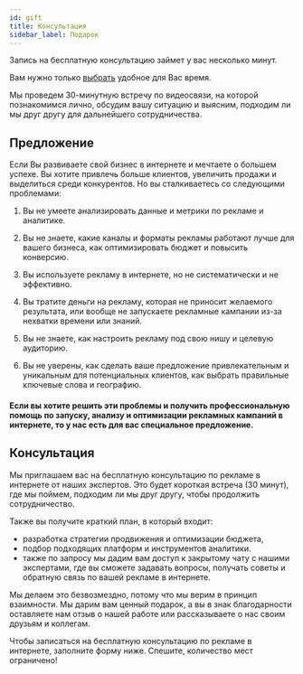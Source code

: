 ```yaml
---
id: gift
title: Консультация
sidebar_label: Подарок
---
```


Запись на бесплатную консультацию займет у вас несколько минут.

Вам нужно только [выбрать](https://) удобное для Вас время.

Мы проведем 30-минутную встречу по видеосвязи, на которой познакомимся лично, обсудим вашу ситуацию и выясним, подходим ли мы друг другу для дальнейшего сотрудничества.




## Предложение


Если Вы развиваете свой бизнес в интернете и мечтаете о большем успехе. Вы хотите привлечь больше клиентов, увеличить продажи и выделиться среди конкурентов. Но вы сталкиваетесь со следующими проблемами:
 
1. Вы не умеете анализировать данные и метрики по рекламе и аналитике. 

2. Вы не знаете, какие каналы и форматы рекламы работают лучше для вашего бизнеса, как оптимизировать бюджет и повысить конверсию.

3. Вы используете рекламу в интернете, но не систематически и не эффективно. 

4. Вы тратите деньги на рекламу, которая не приносит желаемого результата, или вообще не запускаете рекламные кампании из-за нехватки времени или знаний.

5. Вы не знаете, как настроить рекламу под свою нишу и целевую аудиторию. 

6. Вы не уверены, как сделать ваше предложение привлекательным и уникальным для потенциальных клиентов, как выбрать правильные ключевые слова и географию.


#### Если вы хотите решить эти проблемы и получить профессиональную помощь по запуску, анализу и оптимизации рекламных кампаний в интернете, то у нас есть для вас специальное предложение.


## Консультация

 
Мы приглашаем вас на бесплатную консультацию по рекламе в интернете от наших экспертов. Это будет короткая встреча (30 минут), где мы поймем, подходим ли мы друг другу, чтобы продолжить сотрудничество.
 
Также вы получите краткий план, в который входит:

* разработка стратегии продвижения и оптимизации бюджета, 
* подбор подходящих платформ и инструментов аналитики. 
* также по запросу мы дадим вам доступ к закрытому чату с нашими экспертами, где вы сможете задавать вопросы, получать советы и обратную связь по вашей рекламе в интернете.
 
Мы делаем это безвозмездно, потому что мы верим в принцип взаимности. Мы дарим вам ценный подарок, а вы в знак благодарности оставляете нам отзыв о нашей работе или рассказываете о нас своим друзьям и коллегам.
 
Чтобы записаться на бесплатную консультацию по рекламе в интернете, заполните форму ниже. Спешите, количество мест ограничено!
